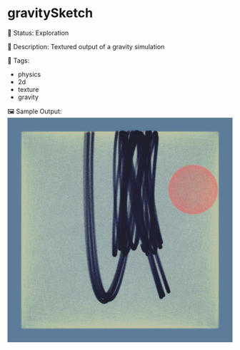 # gravitySketch

🧪 Status: Exploration

📎 Description: Textured output of a gravity simulation 

🎨 Tags: 
- physics
- 2d
- texture
- gravity

🖼️ Sample Output:  
<img src="mySketch1653169432825.webp" alt="gravitySketch Sample Output" width="800" />


